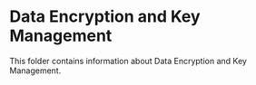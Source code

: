 # Data Encryption and Key Management

This folder contains information about Data Encryption and Key Management.
